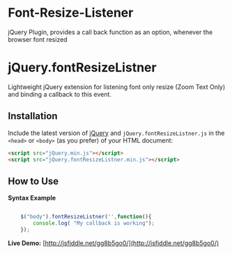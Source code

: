 Font-Resize-Listener
====================

jQuery Plugin, provides a call back function as an option, whenever the browser font resized



# jQuery.fontResizeListner
Lightweight jQuery extension for listening font only resize (Zoom Text Only) and binding a callback to this event. 


## Installation
Include the latest version of [jQuery](http://jquery.com/download) and `jQuery.fontResizeListner.js` in the `<head>` or `<body>` (as you prefer) of your HTML document:
```html
<script src="jQuery.min.js"></script>  
<script src="jQuery.fontResizeListner.min.js"></script>
```

## How to Use


**Syntax Example**  
```javascript

    $("body").fontResizeListner('',function(){
        console.log( "My callback is working");
    });

```

**Live Demo:** [http://jsfiddle.net/gg8b5go0/](http://jsfiddle.net/gg8b5go0/)
